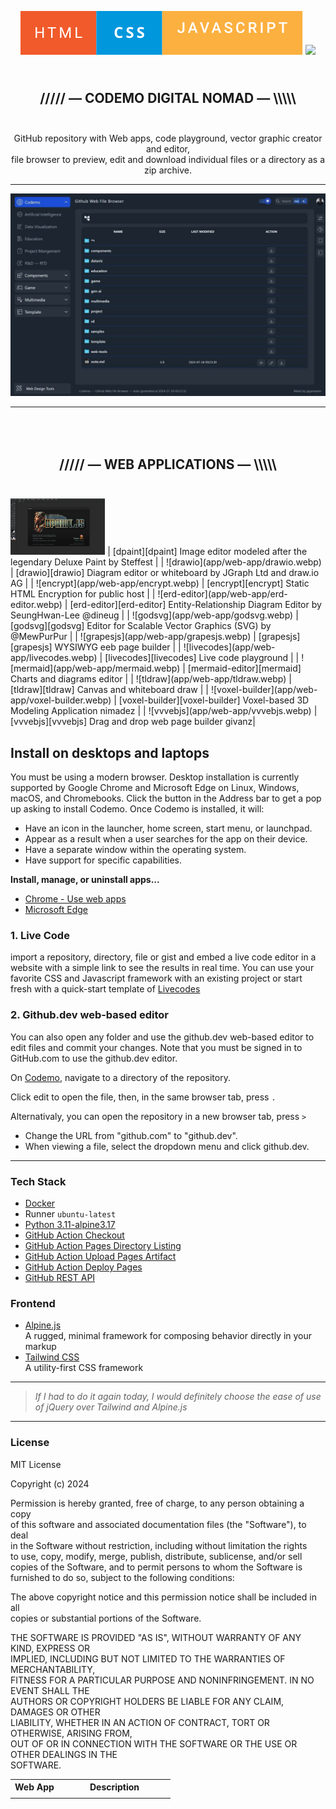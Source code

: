 <p align="center">  
  <a href="https://github.com/gigamaster/codemo">
  <img src="html-css-javascript.svg" width="auto" alt="Codemo Digital Nomad"></a>
  <img src="http://ForTheBadge.com/images/badges/powered-by-electricity.svg">
</p>

<h2 align="center">
<br />
///// — CODEMO DIGITAL NOMAD — \\\\\
<br /><br />
</h1>


<p align="center">GitHub repository with Web apps, code playground, vector graphic creator and editor,<br>  
file browser to preview, edit and download individual files or a directory as a zip archive.</p>

--- 
  
[![HCodemo Screenshot](codemo-screen.jpg)](https://gigamaster.github.io/codemo/)
  
--- 

<h2 align="center">
<br />
<br />
///// — WEB APPLICATIONS — \\\\\
<br /><br />
</h2>

<table>
<tr><th width="30%">Web App</th><th>Description</th></tr>
<tr><td width=""></td><td></td></tr>
<img src="app/web-app/dpaint.webp" width="30%" height="auto" alt="dpaint">                | [dpaint][dpaint]  Image editor modeled after the legendary Deluxe Paint by Steffest  |
| ![drawio](app/web-app/drawio.webp)                | [drawio][drawio]  Diagram editor or whiteboard by JGraph Ltd and draw.io AG |
| ![encrypt](app/web-app/encrypt.webp)               | [encrypt][encrypt]  Static HTML Encryption for public host |
| ![erd-editor](app/web-app/erd-editor.webp)         | [erd-editor][erd-editor]  Entity-Relationship Diagram Editor by SeungHwan-Lee @dineug |
| ![godsvg](app/web-app/godsvg.webp)                | [godsvg][godsvg]  Editor for Scalable Vector Graphics (SVG) by @MewPurPur  |
| ![grapesjs](app/web-app/grapesjs.webp)            | [grapesjs][grapesjs]  WYSIWYG eeb page builder |
| ![livecodes](app/web-app/livecodes.webp)          | [livecodes][livecodes]  Live code playground |
| ![mermaid](app/web-app/mermaid.webp)              | [mermaid-editor][mermaid]  Charts and diagrams editor |
| ![tldraw](app/web-app/tldraw.webp)                 | [tldraw][tldraw]  Canvas and whiteboard draw |
| ![voxel-builder](app/web-app/voxel-builder.webp)   | [voxel-builder][voxel-builder]  Voxel-based 3D Modeling Application  nimadez |
| ![vvvebjs](app/web-app/vvvebjs.webp)              | [vvvebjs][vvvebjs]  Drag and drop web page builder givanz|


## Install on desktops and laptops

You must be using a modern browser. Desktop installation is currently supported by Google Chrome and Microsoft Edge on Linux, Windows, macOS, and Chromebooks. Click the button in the Address bar to get a pop up asking to install Codemo. Once Codemo is installed, it will:

- Have an icon in the launcher, home screen, start menu, or launchpad.
- Appear as a result when a user searches for the app on their device.
- Have a separate window within the operating system.
- Have support for specific capabilities.

**Install, manage, or uninstall apps...**  
- [Chrome - Use web apps](https://support.google.com/chrome/answer/9658361?hl=en&co=GENIE.Platform%3DDesktop)
- [Microsoft Edge](https://support.microsoft.com/en-us/topic/install-manage-or-uninstall-apps-in-microsoft-edge-0c156575-a94a-45e4-a54f-3a84846f6113)

### 1. Live Code

import a repository, directory, file or gist and embed a live code editor in a website with a simple link to see the results in real time. You can use your favorite CSS and Javascript framework with an existing project or start fresh with a quick-start template of [Livecodes](https://gigamaster.github.io/livecodes/)  

### 2. Github.dev web-based editor

You can also open any folder and use the github.dev web-based editor to edit files and commit your changes. Note that you must be signed in to GitHub.com to use the github.dev editor.

On [Codemo](https://gigamaster.github.io/codemo/), navigate to a directory of the repository.   

Click edit to open the file, then, in the same browser tab, press `.` 

Alternativaly, you can open the repository in a new browser tab, press `>`

- Change the URL from "github.com" to "github.dev".
- When viewing a file, select the  dropdown menu and click github.dev.

--- 

### Tech Stack

- [Docker](https://www.docker.com/) 
- Runner `ubuntu-latest` 
- [Python 3.11-alpine3.17](https://www.python.org/)  
- [GitHub Action Checkout](https://github.com/actions/checkout)
- [GitHub Action Pages Directory Listing](https://github.com/jayanta525/github-pages-directory-listing)
- [GitHub Action Upload Pages Artifact](https://github.com/actions/upload-pages-artifact)
- [GitHub Action Deploy Pages](https://github.com/actions/deploy-pages)
- [GitHub REST API](https://docs.github.com/en/rest?apiVersion=2022-11-28)

### Frontend 

- [Alpine.js](https://alpinejs.dev)   
  A rugged, minimal framework for composing behavior directly in your markup
- [Tailwind CSS](https://tailwindcss.com/)   
  A utility-first CSS framework
   
---


  > 
  > _If I had to do it again today, I would definitely choose the ease of use of jQuery over Tailwind and Alpine.js_
  >


--- 

### License

MIT License

Copyright (c) 2024

Permission is hereby granted, free of charge, to any person obtaining a copy   
of this software and associated documentation files (the "Software"), to deal   
in the Software without restriction, including without limitation the rights   
to use, copy, modify, merge, publish, distribute, sublicense, and/or sell   
copies of the Software, and to permit persons to whom the Software is   
furnished to do so, subject to the following conditions:   
   
The above copyright notice and this permission notice shall be included in all   
copies or substantial portions of the Software.   

THE SOFTWARE IS PROVIDED "AS IS", WITHOUT WARRANTY OF ANY KIND, EXPRESS OR   
IMPLIED, INCLUDING BUT NOT LIMITED TO THE WARRANTIES OF MERCHANTABILITY,   
FITNESS FOR A PARTICULAR PURPOSE AND NONINFRINGEMENT. IN NO EVENT SHALL THE   
AUTHORS OR COPYRIGHT HOLDERS BE LIABLE FOR ANY CLAIM, DAMAGES OR OTHER   
LIABILITY, WHETHER IN AN ACTION OF CONTRACT, TORT OR OTHERWISE, ARISING FROM,   
OUT OF OR IN CONNECTION WITH THE SOFTWARE OR THE USE OR OTHER DEALINGS IN THE   
SOFTWARE.   

[web]: https://gigamaster.github.io/codemo/web-app/
[dpaint-img]: ./app/web-app/dpaint.webp
[dpaint]: https://gigamaster.github.io/codemo/web-app/dpaint/
[drawio-img]: ./app/web-app/drawio.webp
[drawio]: https://gigamaster.github.io/codemo/web-app/drawio/
[encrypt-img]: ./app/web-app/encrypt.webp
[encrypt]: https://gigamaster.github.io/codemo/web-app/encrypt/
[erd-editor-img]: ./app/web-app/erd-editor.webp
[erd-editor]: https://gigamaster.github.io/codemo/web-app/erd-editor/
[godsvg-img]: ./app/web-app/godsvg.webp
[godsvg]: https://gigamaster.github.io/codemo/web-app/godsvg/
[grapesjs-img]: ./app/web-app/grapesjs.webp
[grapesjs]: https://gigamaster.github.io/codemo/web-app/grapesjs/
[livecodes-img]: ./app/web-app/livecodes.webp
[livecodes]: https://gigamaster.github.io/codemo/web-app/livecodes/
[mermaid-img]: ./app/web-app/mermaid-editor.webp
[mermaid]: https://gigamaster.github.io/codemo/web-app/mermaid-editor/
[tldraw-img]: ./app/web-app/tldraw.webp
[tldraw]: https://gigamaster.github.io/codemo/web-app/tldraw/
[voxel-builder-img]: ./app/web-app/voxel-builder.webp
[voxel-builder]: https://gigamaster.github.io/codemo/web-app/voxel-builder/
[vvvebjs-img]: ./app/web-app/vvvebjs.webp
[vvvebjs]: https://gigamaster.github.io/codemo/web-app/vvvebjs/
